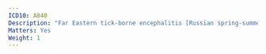 ```yaml
---
ICD10: A840
Description: "Far Eastern tick-borne encephalitis [Russian spring-summer encephalitis]"
Matters: Yes
Weight: 1
---
```

